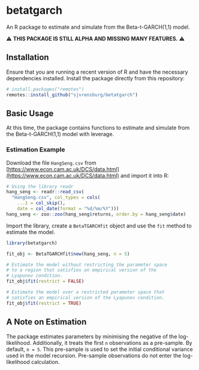 # betatgarch

An R package to estimate and simulate from the Beta-t-GARCH(1,1) model.

⚠ **THIS PACKAGE IS STILL ALPHA AND MISSING MANY FEATURES.** ⚠️

## Installation

Ensure that you are running a recent version of R and have the necessary dependencies installed. Install the package directly from this repository:

```r
# install.packages("remotes")
remotes::install_github("sjvrensburg/betatgarch")
```

## Basic Usage

At this time, the package contains functions to estimate and simulate from the Beta-t-GARCH(1,1) model with leverage.

### Estimation Example

Download the file `HangSeng.csv` from [https://www.econ.cam.ac.uk/DCS/data.html](https://www.econ.cam.ac.uk/DCS/data.html) and import it into R:

```r
# Using the library readr
hang_seng <- readr::read_csv(
  "HangSeng.csv", col_types = cols(
    ...1 = col_skip(),
    date = col_date(format = "%d/%m/%Y")))
hang_seng <- zoo::zoo(hang_seng$returns, order.by = hang_seng$date)
```

Import the library, create a `BetaTGARCHfit` object and use the `fit` method to estimate the model.

```r
library(betatgarch)

fit_obj <- BetaTGARCHfit$new(hang_seng, n = 5)

# Estimate the model without restricting the parameter space
# to a region that satisfies an empirical version of the 
# Lyapunov condition.
fit_obj$fit(restrict = FALSE)

# Estimate the model over a restricted parameter space that
# satisfies an empirical version of the Lyapunov condition.
fit_obj$fit(restrict = TRUE)
```

## A Note on Estimation

The package estimates parameters by minimising the negative of the log-likelihood. Additionally, it treats the first `n` observations as a pre-sample. By default, `n = 5`. This pre-sample is used to set the initial conditional variance used in the model recursion. Pre-sample observations do not enter the log-likelihood calculation.






